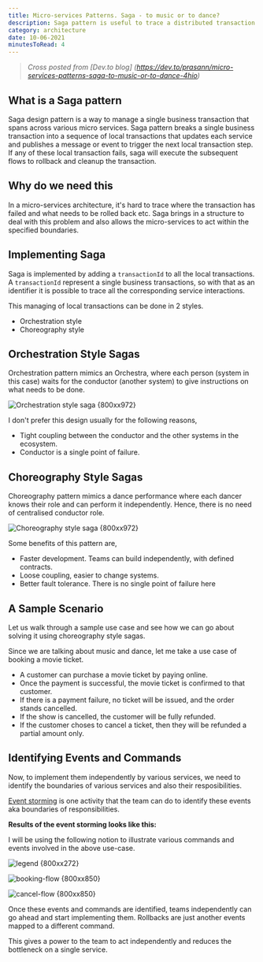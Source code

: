 ```yaml
---
title: Micro-services Patterns. Saga - to music or to dance?
description: Saga pattern is useful to trace a distributed transaction across various micro-services. This post summarizes the 2 patterns of saga and explains a event storming for a sample use-case
category: architecture
date: 10-06-2021
minutesToRead: 4
---
```


> _Cross posted from [Dev.to blog] (https://dev.to/prasann/micro-services-patterns-saga-to-music-or-to-dance-4hio)_

## What is a Saga pattern

Saga design pattern is a way to manage a single business transaction that spans across various micro services. Saga pattern breaks a single business transaction into a sequence of local transactions that updates each service and publishes a message or event to trigger the next local transaction step. If any of these local transaction fails, saga will execute the subsequent flows to rollback and cleanup the transaction.

## Why do we need this

In a micro-services architecture, it's hard to trace where the transaction has failed and what needs to be rolled back etc. Saga brings in a structure to deal with this problem and also allows the micro-services to act within the specified boundaries.

## Implementing Saga

Saga is implemented by adding a `transactionId` to all the local transactions. A `transactionId` represent a single business transactions, so with that as an identifier it is possible to trace all the corresponding service interactions.

This managing of local transactions can be done in 2 styles.

- Orchestration style
- Choreography style

## Orchestration Style Sagas

Orchestration pattern mimics an Orchestra, where each person (system in this case) waits for the conductor (another system) to give instructions on what needs to be done.

![Orchestration style saga {800xx972}](/assets/posts/images/saga-patterns/orchestration.png "Orchestration style saga")

I don't prefer this design usually for the following reasons,

- Tight coupling between the conductor and the other systems in the ecosystem.
- Conductor is a single point of failure.

## Choreography Style Sagas

Choreography pattern mimics a dance performance where each dancer knows their role and can perform it independently. Hence, there is no need of centralised conductor role.

![Choreography style saga {800xx972}](/assets/posts/images/saga-patterns/choreography.png "Choreography style saga")

Some benefits of this pattern are,

- Faster development. Teams can build independently, with defined contracts.
- Loose coupling, easier to change systems.
- Better fault tolerance. There is no single point of failure here

## A Sample Scenario

Let us walk through a sample use case and see how we can go about solving it using choreography style sagas.

Since we are talking about music and dance, let me take a use case of booking a movie ticket.

- A customer can purchase a movie ticket by paying online.
- Once the payment is successful, the movie ticket is confirmed to that customer.
- If there is a payment failure, no ticket will be issued, and the order stands cancelled.
- If the show is cancelled, the customer will be fully refunded.
- If the customer choses to cancel a ticket, then they will be refunded a partial amount only.

## Identifying Events and Commands

Now, to implement them independently by various services, we need to identify the boundaries of various services and also their resposibilities.

[Event storming](https://www.eventstorming.com/) is one activity that the team can do to identify these events aka boundaries of responsibilities.

**Results of the event storming looks like this:**

I will be using the following notion to illustrate various commands and events involved in the above use-case.

![legend {800xx272}](/assets/posts/images/saga-patterns/legend.png "legend")

![booking-flow {800xx850}](/assets/posts/images/saga-patterns/booking-flow.png "booking-flow")

![cancel-flow {800xx850}](/assets/posts/images/saga-patterns/cancel-flow.png "cancel-flow")

Once these events and commands are identified, teams independently can go ahead and start implementing them. Rollbacks are just another events mapped to a different command.

This gives a power to the team to act independently and reduces the bottleneck on a single service.
